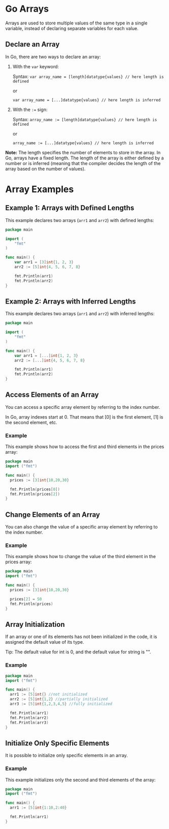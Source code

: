 # Go Arrays

Arrays are used to store multiple values of the same type in a single variable, instead of declaring separate variables for each value.

## Declare an Array

In Go, there are two ways to declare an array:

1. With the `var` keyword:

    Syntax:
    `
    var array_name = [length]datatype{values} // here length is defined
    `

    or

    `
    var array_name = [...]datatype{values} // here length is inferred
    `

2. With the `:=` sign:

    Syntax:
    `
    array_name := [length]datatype{values} // here length is defined
    `

    or

    `
    array_name := [...]datatype{values} // here length is inferred
    `

**Note:** The length specifies the number of elements to store in the array. In Go, arrays have a fixed length. The length of the array is either defined by a number or is inferred (meaning that the compiler decides the length of the array based on the number of values).

# Array Examples

## Example 1: Arrays with Defined Lengths

This example declares two arrays (`arr1` and `arr2`) with defined lengths:

```go
package main

import (
    "fmt"
)

func main() {
    var arr1 = [3]int{1, 2, 3}
    arr2 := [5]int{4, 5, 6, 7, 8}

    fmt.Println(arr1)
    fmt.Println(arr2)
}
```

## Example 2: Arrays with Inferred Lengths

This example declares two arrays (`arr1` and `arr2`) with inferred lengths:

```go
package main

import (
    "fmt"
)

func main() {
    var arr1 = [...]int{1, 2, 3}
    arr2 := [...]int{4, 5, 6, 7, 8}

    fmt.Println(arr1)
    fmt.Println(arr2)
}
```
## Access Elements of an Array
You can access a specific array element by referring to the index number.

In Go, array indexes start at 0. That means that [0] is the first element, [1] is the second element, etc.

### Example
This example shows how to access the first and third elements in the prices array:
```go
package main
import ("fmt")

func main() {
  prices := [3]int{10,20,30}

  fmt.Println(prices[0])
  fmt.Println(prices[2])
}
```
## Change Elements of an Array
You can also change the value of a specific array element by referring to the index number.

### Example
This example shows how to change the value of the third element in the prices array: 

```go
package main
import ("fmt")

func main() {
  prices := [3]int{10,20,30}

  prices[2] = 50
  fmt.Println(prices)
}
```
## Array Initialization
If an array or one of its elements has not been initialized in the code, it is assigned the default value of its type.

Tip: The default value for int is 0, and the default value for string is "".

### Example
```go
package main
import ("fmt")

func main() {
  arr1 := [5]int{} //not initialized
  arr2 := [5]int{1,2} //partially initialized
  arr3 := [5]int{1,2,3,4,5} //fully initialized

  fmt.Println(arr1)
  fmt.Println(arr2)
  fmt.Println(arr3)
}
```

## Initialize Only Specific Elements
It is possible to initialize only specific elements in an array.

### Example
This example initializes only the second and third elements of the array: 

```go
package main
import ("fmt")

func main() {
  arr1 := [5]int{1:10,2:40}

  fmt.Println(arr1)
}
```
